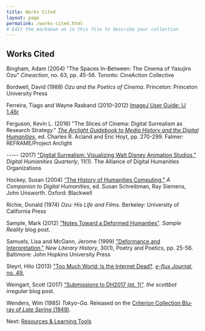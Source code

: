 ```yaml
---
title: Works Cited
layout: page
permalink: /works-cited.html
# Edit the markdown on in this file to describe your collection
---
```


## Works Cited

Bingham, Adam (2004) "The Spaces In-Between: The Cinema of Yasujiro Ozu" _Cineaction_, no. 63, pp. 45-56. Toronto: CineAction Collective

Bordwell, David (1988) _Ozu and the Poetics of Cinema_. Princeton: Princeton University Press

Ferreira, Tiago and Wayne Rasband (2010–2012) [ImageJ User Guide: IJ 1.46r](http://imagej.nih.gov/ij/docs/guide/user-guide.pdf)

Ferguson, Kevin L. (2016) "The Slices of Cinema: Digital Surrealism as Research Strategy." [_The Arclight Guidebook to Media History and the Digital Humanities_](http://projectarclight.org/book/), ed. Charles R. Acland and Eric Hoyt, pp. 270-299. Falmer: REFRAME/Project Arclight

----- (2017) ["Digital Surrealism: Visualizing Walt Disney Animation Studios,"](http://www.digitalhumanities.org/dhq/vol/11/1/000276/000276.html) _Digital Humanities Quarterly_, 11(1). The Alliance of Digital Humanities Organizations

Hockey, Susan (2004) [“The History of Humanities Computing,”](http://www.digitalhumanities.org/companion/view?docId=blackwell/9781405103213/9781405103213.xml&chunk.id=ss1-2-1) _A Companion to Digital Humanities_, ed. Susan Schreibman, Ray Siemens, John Unsworth. Oxford: Blackwell

Richie, Donald (1974) _Ozu: His Life and Films_. Berkeley: University of California Press

Sample, Mark (2012) ["Notes Toward a Deformed Humanties"](https://www.samplereality.com/2012/05/02/notes-towards-a-deformed-humanities/). _Sample Reality_ blog post.

Samuels, Lisa and McGann, Jerome (1999) ["Deformance and Interpretation,"](http://www2.iath.virginia.edu/jjm2f/old/deform.html) _New Literary History_, 30(1), Poetry and Poetics, pp. 25-56. Baltimore: John Hopkins University Press

Steyrl, Hito (2013) ["Too Much World: Is the Internet Dead?](https://www.e-flux.com/journal/49/60004/too-much-world-is-the-internet-dead/). [_e-flux Journal_, no. 49.](https://www.e-flux.com/journal/49/)

Weingart, Scott (2017) [“Submissions to DH2017 (pt. 1)”](http://scottbot.net/submissions-to-dh2017-pt-1). _the scottbot irregular_ blog post.

Wenders, Wim (1985) _Tokyo-Ga_. Released on the [Criterion Collection Blu-ray of _Late Spring_ (1949)](https://www.criterion.com/films/298-late-spring).

Next: [Resources & Learning Tools](resources.html)
